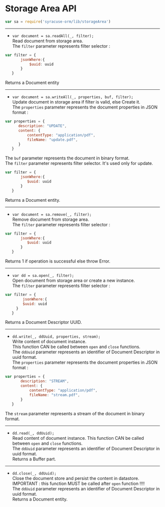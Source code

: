 # Storage Area API  
``` javascript 
var sa = require('syracuse-orm/lib/storageArea')  
``` 

-------------
* `var document = sa.readAll(_, filter);`  
Read document from storage area.  
The `filter` parameter represents filter selector :  
``` javascript
var filter = {
       jsonWhere:{
           $uuid: uuid
       }
   }
```  
Returns a Document entity  

-------------
* `var document = sa.writeAll(_, properties, buf, filter);`  
  Update document in storage area if filter is valid, else Create it.  
  The `properties` parameter represents the document properties in JSON format :  
``` javascript 
var properties = {
      description: "UPDATE",
      content: {
          contentType: "application/pdf",
          fileName: "update.pdf",
      }
   }
``` 
  The `buf` parameter represents the document in binary format.  
  The `filter` parameter represents filter selector. It's used only for update.  
``` javascript 
var filter = {
       jsonWhere:{
          $uuid: uuid
       }
   }
```  
  Returns a Document entity.  
 
-------------
* `var document = sa.remove(_, filter);`  
  Remove document from storage area.  
  The `filter` parameter represents filter selector :  
``` javascript
var filter = {
       jsonWhere:{
          $uuid: uuid
       }
   }
```
  Returns 1 if operation is successful else throw Error.  
 
-------------
* `var dd = sa.open(_, filter);`  
  Open document from storage area or create a new instance.  
  The `filter` parameter represents filter selector :  
``` javascript 
var filter = {  
        jsonWhere:{
        $uuid: uuid
     }
   }
```  
  Returns a Document Descriptor UUID. 
 
-------------
* `dd.write(_, ddUuid, properties, stream);`  
  Write content of document instance.  
  This function CAN be called between `open` and `close` functions.  
  The `ddUuid` parameter represents an identifier of Document Descriptor in uuid format.  
  The `properties` parameter represents the document properties in JSON format :  
``` javascript 
var properties = {
       description: "STREAM",
       content: {
           contentType: "application/pdf",
           fileName: "stream.pdf",
       }
   }
```  
  The `stream` parameter represents a stream of the document in binary format.  
 
-------------
* `dd.read(_, ddUuid);`  
  Read content of document instance. 
  This function CAN be called between `open` and `close` functions.  
  The `ddUuid` parameter represents an identifier of Document Descriptor in uuid format.  
  Returns a Buffer part.  
 
-------------
* `dd.close(_, ddUuid);`  
  Close the document store and persist the content in datastore.  
  IMPORTANT : this function MUST be called after `open` function !!!!  
  The `ddUuid` parameter represents an identifier of Document Descriptor in uuid format.  
  Returns a Document entity.  
 
